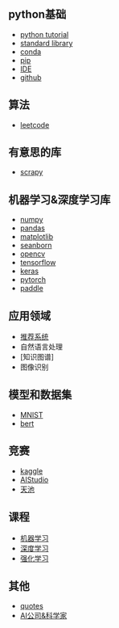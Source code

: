 ## python基础
- [python tutorial](./python)
- [standard library](./python-lib)
- [conda](./conda)
- [pip](./pip)
- [IDE](./IDE)
- [github](./github)
## 算法 
- [leetcode](./leetcode)
## 有意思的库 
 - [scrapy](./scrapy)


## 机器学习&深度学习库
- [numpy](./numpy)
- [pandas](./pandas)
- [matplotlib](./matplotlib)
- [seanborn](./seanborn)
- [opencv](./opencv)
- [tensorflow](./tensorflow)
- [keras](./keras)
- [pytorch](./pytorch)
- [paddle](./paddle)

## 应用领域
- [推荐系统](https://dl.acm.org/doi/pdf/10.1145/2988450.2988454)
- 自然语言处理
- [知识图谱]
- 图像识别

## 模型和数据集
- [MNIST](./mnist)
- [bert](./bert)

## 竞赛
- [kaggle](./kaggle)
- [AIStudio](./AIStudio)
- [天池](./tianch)

## 课程
- [机器学习](./machine-learning)
- [深度学习](./deep-learning)
- [强化学习](./reinforcement-learning)

## 其他
- [quotes](quotes/quotes.md)
- [AI公司&科学家](./company&scientist)
